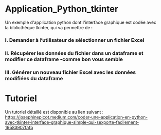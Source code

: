 # Application_Python_tkinter
Un exemple d'application python dont l'interface graphique est codée avec la bibliothèque tkinter, qui va permettre de : 

### I. Demander à l’utilisateur de sélectionner un fichier Excel 

### II. Récupérer les données du fichier dans un dataframe et modifier ce dataframe -comme bon vous semble 

### III. Générer un nouveau fichier Excel avec les données modifiées du dataframe

# Tutoriel
Un tutoriel détaillé est disponible au lien suivant  : https://josephinepicot.medium.com/coder-une-application-en-python-avec-tkinter-interface-graphique-simple-qui-sexporte-facilement-19583907fafb
